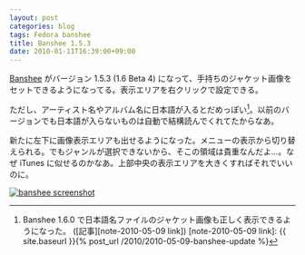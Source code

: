 ```yaml
---
layout: post
categories: blog
tags: Fedora banshee
title: Banshee 1.5.3
date: 2010-01-11T16:39:00+09:00
---
```



[Banshee] がバージョン 1.5.3 (1.6 Beta 4) になって、手持ちのジャケット画像をセットできるようになってる。表示エリアを右クリックで設定できる。

<!-- more -->

ただし、アーティスト名やアルバム名に日本語が入るとだめっぽい[^note-2010-05-09]。以前のバージョンでも日本語が入らないものは自動で結構読んでくれてたからなあ。

新たに左下に画像表示エリアも出せるようになった。メニューの表示から切り替えられる。でもジャンルが選択できないから、そこの領域は貴重なんだよ...。なぜ iTunes に似せるのかなあ。上部中央の表示エリアを大きくすればそれでいいのに。

[![banshee screenshot]][banshee screenshot link]



[Banshee]: http://banshee-project.org/

[banshee screenshot]: https://lh3.googleusercontent.com/eEtCn3u7P1D6ETZZ9awK140DGf4dLbPUH7zcSZk9Qw48zIZMu01gCMAYphy3WWHqvIkTneNaa4BkNtqmGaLsmaVsS83dQm4Ti9HkphmbdgrvhWDpBkYTqf6Wr6KJZPlfeRfmcfWylQ=w600
[banshee screenshot link]: https://photos.google.com/share/AF1QipNoLV5UtcfG2KKSMOioCnLlJGS-h7XA-8TN7z-J5RgQ1mEIJvBWIqf_mC8GmlBuzg/photo/AF1QipNhQ-LyB7VIBXAQN6-szX7Lkim42Tn3yDcrRXiB?key=cGt5VzZNdV9sRnRQbkpRLTM4T0lTQjhjZUs0bW9n

[^note-2010-05-09]: Banshee 1.6.0 で日本語名ファイルのジャケット画像も正しく表示できるようになった。 ([記事][note-2010-05-09 link])
[note-2010-05-09 link]: {{ site.baseurl }}{% post_url /2010/2010-05-09-banshee-update %}
